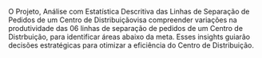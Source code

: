 O Projeto, Análise com Estatística Descritiva das Linhas de Separação de Pedidos de um Centro de Distribuiçãovisa compreender variações na produtividade das 06 linhas de separação de pedidos de um Centro de Distrbuição, para identificar áreas abaixo da meta. Esses insights guiarão decisões estratégicas para otimizar a eficiência do Centro de Distribuição.
